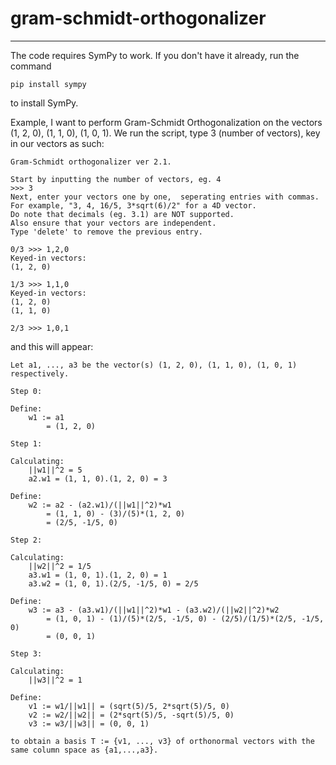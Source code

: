 # gram-schmidt-orthogonalizer
----------

The code requires SymPy to work. If you don't have it already, run the command
```
pip install sympy
```
to install SymPy.

Example, I want to perform Gram-Schmidt Orthogonalization on the vectors (1, 2, 0), (1, 1, 0), (1, 0, 1).  We run the script, type 3 (number of vectors), key in our vectors as such:

```
Gram-Schmidt orthogonalizer ver 2.1.

Start by inputting the number of vectors, eg. 4
>>> 3
Next, enter your vectors one by one,  seperating entries with commas.
For example, "3, 4, 16/5, 3*sqrt(6)/2" for a 4D vector.
Do note that decimals (eg. 3.1) are NOT supported.
Also ensure that your vectors are independent.
Type 'delete' to remove the previous entry.

0/3 >>> 1,2,0
Keyed-in vectors:
(1, 2, 0)

1/3 >>> 1,1,0
Keyed-in vectors:
(1, 2, 0)
(1, 1, 0)

2/3 >>> 1,0,1
```

and this will appear:

```
Let a1, ..., a3 be the vector(s) (1, 2, 0), (1, 1, 0), (1, 0, 1) respectively.

Step 0:

Define:
    w1 := a1 
        = (1, 2, 0) 

Step 1:

Calculating:
    ||w1||^2 = 5
    a2.w1 = (1, 1, 0).(1, 2, 0) = 3

Define:
    w2 := a2 - (a2.w1)/(||w1||^2)*w1 
        = (1, 1, 0) - (3)/(5)*(1, 2, 0) 
        = (2/5, -1/5, 0)

Step 2:

Calculating:
    ||w2||^2 = 1/5
    a3.w1 = (1, 0, 1).(1, 2, 0) = 1
    a3.w2 = (1, 0, 1).(2/5, -1/5, 0) = 2/5

Define:
    w3 := a3 - (a3.w1)/(||w1||^2)*w1 - (a3.w2)/(||w2||^2)*w2 
        = (1, 0, 1) - (1)/(5)*(2/5, -1/5, 0) - (2/5)/(1/5)*(2/5, -1/5, 0) 
        = (0, 0, 1)

Step 3:

Calculating:
    ||w3||^2 = 1

Define:
    v1 := w1/||w1|| = (sqrt(5)/5, 2*sqrt(5)/5, 0)
    v2 := w2/||w2|| = (2*sqrt(5)/5, -sqrt(5)/5, 0)
    v3 := w3/||w3|| = (0, 0, 1)

to obtain a basis T := {v1, ..., v3} of orthonormal vectors with the same column space as {a1,...,a3}.

```
